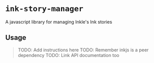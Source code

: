 # `ink-story-manager`

A javascript library for managing Inkle's Ink stories

## Usage

> TODO: Add instructions here
> TODO: Remember inkjs is a peer dependency
> TODO: Link API documentation too
